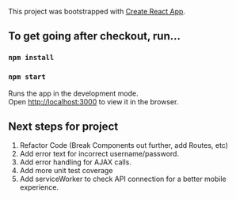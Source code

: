 This project was bootstrapped with [Create React App](https://github.com/facebook/create-react-app).

## To get going after checkout, run...

### `npm install`
### `npm start`

Runs the app in the development mode.<br>
Open [http://localhost:3000](http://localhost:3000) to view it in the browser.


## Next steps for project

1) Refactor Code (Break Components out further, add Routes, etc)
2) Add error text for incorrect username/password.
3) Add error handling for AJAX calls.
4) Add more unit test coverage
5) Add serviceWorker to check API connection for a better mobile experience.
